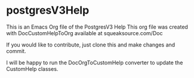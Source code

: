 # postgresV3Help
This is an Emacs Org file of the PostgresV3 Help 
This org file was created with DocCustomHelpToOrg available at squeaksource.com/Doc

If you would like to contribute, just clone this and make changes and commit. 

I will be happy to run the DocOrgToCustomHelp  converter to update the CustomHelp classes.


